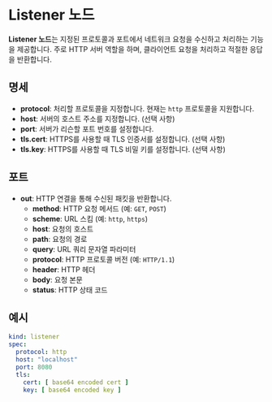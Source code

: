 # Listener 노드

**Listener 노드**는 지정된 프로토콜과 포트에서 네트워크 요청을 수신하고 처리하는 기능을 제공합니다. 주로 HTTP 서버 역할을 하며, 클라이언트 요청을 처리하고 적절한 응답을 반환합니다.

## 명세

- **protocol**: 처리할 프로토콜을 지정합니다. 현재는 `http` 프로토콜을 지원합니다.
- **host**: 서버의 호스트 주소를 지정합니다. (선택 사항)
- **port**: 서버가 리슨할 포트 번호를 설정합니다.
- **tls.cert**: HTTPS를 사용할 때 TLS 인증서를 설정합니다. (선택 사항)
- **tls.key**: HTTPS를 사용할 때 TLS 비밀 키를 설정합니다. (선택 사항)

## 포트

- **out**: HTTP 연결을 통해 수신된 패킷을 반환합니다.
    - **method**: HTTP 요청 메서드 (예: `GET`, `POST`)
    - **scheme**: URL 스킴 (예: `http`, `https`)
    - **host**: 요청의 호스트
    - **path**: 요청의 경로
    - **query**: URL 쿼리 문자열 파라미터
    - **protocol**: HTTP 프로토콜 버전 (예: `HTTP/1.1`)
    - **header**: HTTP 헤더
    - **body**: 요청 본문
    - **status**: HTTP 상태 코드

## 예시

```yaml
kind: listener
spec:
  protocol: http
  host: "localhost"
  port: 8080
  tls:
    cert: [ base64 encoded cert ]
    key: [ base64 encoded key ]
```
